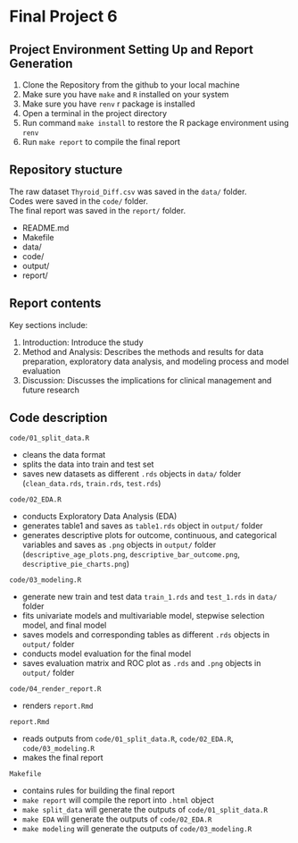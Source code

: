 # Final Project 6    
   
   
##  Project Environment Setting Up and Report Generation  
1. Clone the Repository from the github to your local machine  
2. Make sure you have `make` and `R` installed on your system  
3. Make sure you have `renv` r package is installed  
4. Open a terminal in the project directory  
5. Run command `make install` to restore the R package environment using `renv`  
6. Run `make report` to compile the final report   
   
   
   
## Repository stucture
The raw dataset `Thyroid_Diff.csv` was saved in the `data/` folder.  
Codes were saved in the `code/` folder.  
The final report was saved in the `report/` folder.   
  
- README.md
- Makefile
- data/
- code/
- output/
- report/
  
   
## Report contents
Key sections include:  
1. Introduction: Introduce the study  
2. Method and Analysis: Describes the methods and results for data preparation, exploratory data analysis, and modeling process and model evaluation  
3. Discussion: Discusses the implications for clinical management and future research
  
  
  
## Code description 

`code/01_split_data.R`  
  
  - cleans the data format  
  - splits the data into train and test set  
  - saves new datasets as different `.rds` objects in `data/` folder  
    (`clean_data.rds`, `train.rds`, `test.rds`)  
  
  
`code/02_EDA.R`  
  
  - conducts Exploratory Data Analysis (EDA)  
  - generates table1 and saves as `table1.rds` object in `output/` folder  
  - generates descriptive plots for outcome, continuous, and categorical variables and saves as `.png` objects in `output/` folder  
    (`descriptive_age_plots.png`, `descriptive_bar_outcome.png`, `descriptive_pie_charts.png`)  
  
  
`code/03_modeling.R`  
  
  - generate new train and test data `train_1.rds` and `test_1.rds` in `data/` folder    
  - fits univariate models and multivariable model, stepwise selection model, and final model  
  - saves models and corresponding tables as different `.rds` objects in `output/` folder  
  - conducts model evaluation for the final model   
  - saves evaluation matrix and ROC plot as `.rds` and `.png` objects in `output/` folder
  
  
`code/04_render_report.R`  
  
  - renders `report.Rmd`  
  
  
`report.Rmd`  

  - reads outputs from `code/01_split_data.R`, `code/02_EDA.R`, `code/03_modeling.R`  
  - makes the final report
  
  
`Makefile`

  - contains rules for building the final report
  - `make report` will compile the report into `.html` object
  - `make split_data` will generate the outputs of `code/01_split_data.R`  
  - `make EDA` will generate the outputs of `code/02_EDA.R`  
  - `make modeling` will generate the outputs of `code/03_modeling.R`  
  
  
  
  
